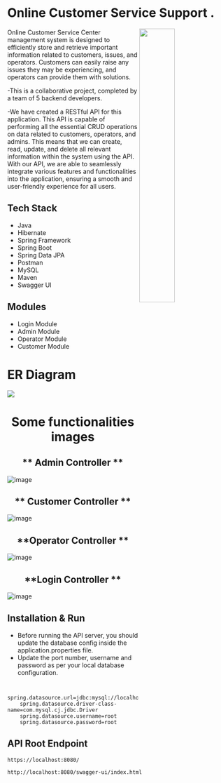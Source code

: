 # Online Customer Service Support .

<img
  align="right"
        width="40%"
        src="https://user-images.githubusercontent.com/101116044/229041152-8b11c323-544b-4675-85be-1f4efec72c55.jpg"
        alt=""
      />
Online Customer Service Center management system is designed to efficiently store and retrieve important information related to customers, issues, and operators. Customers can easily raise any issues they may be experiencing, and operators can provide them with solutions.

-This is a collaborative project, completed by a team of 5 backend developers.


-We have created a RESTful API for this application. This API is capable of performing all the essential CRUD operations on data related to customers, operators, and admins. This means that we can create, read, update, and delete all relevant information within the system using the API. With our API, we are able to seamlessly integrate various features and functionalities into the application, ensuring a smooth and user-friendly experience for all users.


## Tech Stack

- Java
- Hibernate
- Spring Framework
- Spring Boot
- Spring Data JPA
- Postman
- MySQL
- Maven
- Swagger UI

## Modules
- Login Module
- Admin Module
- Operator Module
- Customer Module

# ER Diagram

<img src="https://user-images.githubusercontent.com/101116044/229040119-f9c087f2-0668-4e7c-969f-f1c6b51d0be1.png" >


<h1 align = "center"> Some functionalities images </h1>
<h2 align = "center"> ** Admin Controller **</h2>


![image](https://user-images.githubusercontent.com/101116044/229352143-fb794e14-be42-4775-8558-3973d240a81d.png)


<h2 align = "center"> ** Customer Controller  **</h2>


![image](https://user-images.githubusercontent.com/101116044/229352146-b88174df-a0fe-480a-8705-949a3a59a395.png)


<h2 align = "center"> **Operator Controller **</h2>


![image](https://user-images.githubusercontent.com/101116044/229352148-80ce9ac8-5482-4269-ad8b-054736a0dd9e.png)


<h2 align = "center"> **Login Controller **</h2>


![image](https://user-images.githubusercontent.com/101116044/229352147-3d3434f5-ae78-4331-a0b6-3821d81a605f.png)




## Installation & Run

- Before running the API server, you should update the database config inside the application.properties file.
- Update the port number, username and password as per your local database configuration.

```

    spring.datasource.url=jdbc:mysql://localhost:3306/spring
    spring.datasource.driver-class-name=com.mysql.cj.jdbc.Driver
    spring.datasource.username=root
    spring.datasource.password=root
```

## API Root Endpoint

```
https://localhost:8080/
```

```
http://localhost:8080/swagger-ui/index.html
```





